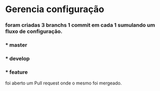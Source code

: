 # Gerencia configuração

### foram criadas 3 branchs 1 commit em cada 1 sumulando um fluxo de configuração.
### * master
### * develop
### * feature

foi aberto um Pull request onde o mesmo foi mergeado.
